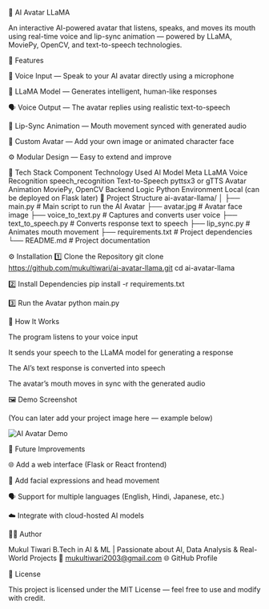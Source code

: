 🧠 AI Avatar LLaMA

An interactive AI-powered avatar that listens, speaks, and moves its mouth using real-time voice and lip-sync animation — powered by LLaMA, MoviePy, OpenCV, and text-to-speech technologies.

🌟 Features

🎤 Voice Input — Speak to your AI avatar directly using a microphone

💬 LLaMA Model — Generates intelligent, human-like responses

🗣️ Voice Output — The avatar replies using realistic text-to-speech

🧏 Lip-Sync Animation — Mouth movement synced with generated audio

🧍 Custom Avatar — Add your own image or animated character face

⚙️ Modular Design — Easy to extend and improve

🧩 Tech Stack
Component	Technology Used
AI Model	Meta LLaMA
Voice Recognition	speech_recognition
Text-to-Speech	pyttsx3 or gTTS
Avatar Animation	MoviePy, OpenCV
Backend Logic	Python
Environment	Local (can be deployed on Flask later)
📁 Project Structure
ai-avatar-llama/
│
├── main.py                 # Main script to run the AI Avatar
├── avatar.jpg              # Avatar face image
├── voice_to_text.py        # Captures and converts user voice
├── text_to_speech.py       # Converts response text to speech
├── lip_sync.py             # Animates mouth movement
├── requirements.txt        # Project dependencies
└── README.md               # Project documentation

⚙️ Installation
1️⃣ Clone the Repository
git clone https://github.com/mukultiwari/ai-avatar-llama.git
cd ai-avatar-llama

2️⃣ Install Dependencies
pip install -r requirements.txt

3️⃣ Run the Avatar
python main.py

🧠 How It Works

The program listens to your voice input

It sends your speech to the LLaMA model for generating a response

The AI’s text response is converted into speech

The avatar’s mouth moves in sync with the generated audio

🖼️ Demo Screenshot

(You can later add your project image here — example below)

![AI Avatar Demo](./assets/demo.png)

🚀 Future Improvements

🌐 Add a web interface (Flask or React frontend)

🧍 Add facial expressions and head movement

🗣️ Support for multiple languages (English, Hindi, Japanese, etc.)

☁️ Integrate with cloud-hosted AI models

🧑‍💻 Author

Mukul Tiwari
B.Tech in AI & ML | Passionate about AI, Data Analysis & Real-World Projects
📧 mukultiwari2003@gmail.com
🌐 GitHub Profile

📜 License

This project is licensed under the MIT License — feel free to use and modify with credit.